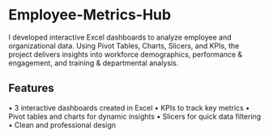 # Employee-Metrics-Hub
I developed interactive Excel dashboards to analyze employee and organizational data. Using Pivot Tables, Charts, Slicers, and KPIs, the project delivers insights into workforce demographics, performance &amp; engagement, and training &amp; departmental analysis.

## Features
•	3 interactive dashboards created in Excel
•	KPIs to track key metrics
•	Pivot tables and charts for dynamic insights
•	Slicers for quick data filtering
•	Clean and professional design

